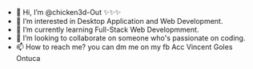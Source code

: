 - 👋 Hi, I’m @chicken3d-Out ✨✨✨
- 👀 I’m interested in Desktop Application and Web Development.
- 🌱 I’m currently learning Full-Stack Web Developmment.
- 💞️ I’m looking to collaborate on someone who's passionate on coding.
- 📫 How to reach me? you can dm me on my fb Acc Vincent Goles Ontuca

<!---
chicken3d-Out/chicken3d-Out is a ✨ special ✨ repository because its `README.md` (this file) appears on your GitHub profile.
You can click the Preview link to take a look at your changes.
--->
